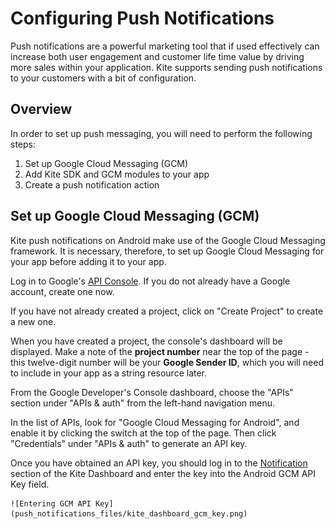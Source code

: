 # Configuring Push Notifications

Push notifications are a powerful marketing tool that if used effectively can increase both user engagement and customer life time value by driving more sales within your application. Kite supports sending push notifications to your customers with a bit of configuration.


## Overview

In order to set up push messaging, you will need to perform the following steps:

1. Set up Google Cloud Messaging (GCM)
2. Add Kite SDK and GCM modules to your app
3. Create a push notification action


## Set up Google Cloud Messaging (GCM)

Kite push notifications on Android make use of the Google Cloud Messaging framework. It is necessary, therefore, to set up Google Cloud Messaging for your app before adding it to your app.

Log in to Google's [API Console](https://console.developers.google.com/). If you do not already have a Google account, create one now.

If you have not already created a project, click on "Create Project" to create a new one.

When you have created a project, the console's dashboard will be displayed. Make a note of the **project number** near the top of the page - this twelve-digit number will be your **Google Sender ID**, which you will need to include in your app as a string resource later.

From the Google Developer's Console dashboard, choose the "APIs" section under "APIs & auth" from the left-hand navigation menu.

In the list of APIs, look for "Google Cloud Messaging for Android", and enable it by clicking the switch at the top of the page. Then click "Credentials" under "APIs & auth" to generate an API key.




Once you have obtained an API key, you should log in to the [Notification](https://www.kite.ly/settings/notifications) section of the Kite Dashboard and enter the key into the Android GCM API Key field.

	![Entering GCM API Key](push_notifications_files/kite_dashboard_gcm_key.png)
